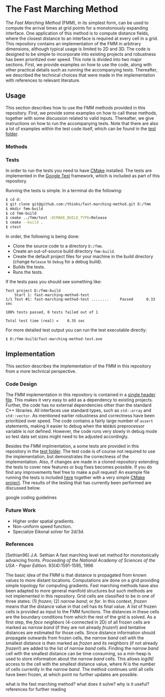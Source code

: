 # The Fast Marching Method
The *Fast Marching Method* (FMM), in its simplest form, can be used to compute the arrival times at grid points for a monotonously expanding interface. One application of this method is to compute distance fields, where the closest distance to an interface is required at every cell in a grid. This repository contains an implementation of the FMM in arbitrary dimensions, although typical usage is limited to 2D and 3D. The code is designed to be simple to incorporate into existing projects and robustness has been prioritized over speed. This note is divided into two major sections. First, we provide examples on how to use the code, along with other practical details such as running the accompanying tests. Thereafter, we described the technical choices that were made in the implementation with references to relevant literature.

## Usage
This section describes how to use the FMM methods provided in this repository. First, we provide some examples on how to call these methods, together with some discussion related to valid inputs. Thereafter, we give instructions on how to run the accompanying tests. Note that there are also a lot of examples within the test code itself, which can be found in the [test folder](https://github.com/thinks/fast-marching-method/tree/master/test). 

### Methods

### Tests
In order to run the tests you need to have [CMake](https://cmake.org/) installed. The tests are implemented in the [Google Test](https://github.com/google/googletest) framework, which is included as part of this repository. 

Running the tests is simple. In a terminal do the following:

```bash
$ cd d:
$ git clone git@github.com:/thinks/fast-marching-method.git D:/fmm
$ mkdir fmm-build
$ cd fmm-build
$ cmake ../fmm/test -DCMAKE_BUILD_TYPE=Release
$ cmake --build . 
$ ctest
```

In order, the following is being done:
* Clone the source code to a directory `D:/fmm`.
* Create an out-of-source build directory `fmm-build`.
* Create the default project files for your machine in the build directory (change `Release` to `Debug` for a debug build).
* Builds the tests.
* Runs the tests. 

If the tests pass you should see something like:

```
Test project D:/fmm-build
    Start 1: fast-marching-method-test
1/1 Test #1: fast-marching-method-test ........     Passed      0.33 sec

100% tests passed, 0 tests failed out of 1

Total test time (real) =    0.35 sec

```

For more detailed test output you can run the test executable directly:

```
$ D:/fmm-build/fast-marching-method-test.exe
```

## Implementation
This section describes the implementation of the FMM in this repository from a more technical perspective. 

### Code Design
The FMM implementation in this repository is contained in a [single header file](https://github.com/thinks/fast-marching-method/blob/master/include/thinks/fastMarchingMethod.hpp). This makes it very easy to add as a dependency to existing projects. Further, the code has no external dependencies other than the standard C++ libraries. All interfaces use standard types, such as `std::array` and `std::vector`. As mentioned earlier robustness and correctness have been prioritized over speed. The code contains a fairly large number of `assert` statements, making it easier to debug when the `NDEBUG` preprocessor variable is not defined. However, the code runs very slowly in debug mode so test data set sizes might need to be adjusted accordingly.

Besides the FMM implmentation, a some tests are provided in this repository in the [test folder](https://github.com/thinks/fast-marching-method/tree/master/test). The test code is of course not required to use the implementation, but demonstrates the correctness of the implementation. Also, if changes are made in a cloned repository extending the tests to cover new features or bug fixes becomes possible. If you do find any improvements feel free to make a pull request! An example file running the tests is included [here](https://github.com/thinks/fast-marching-method/blob/master/test/main.cpp) together with a very simple [CMake project](https://github.com/thinks/fast-marching-method/blob/master/test/CMakeLists.txt). The results of the testing that has currently been performed are discussed below.

google coding guidelines

### Future Work
* Higher order spatial gradients.
* Non-uniform speed function.
* Specialize Eikonal solver for 2d/3d.


### References
[Sethian96] J.A. Sethian A fast marching level set method for monotonically advancing fronts. *Proceeding of the National Academy of                 Sciences of the USA - Paper Edition*. 93(4):1591-1595, 1996







The basic idea of the FMM is that distance is propagated from known values to more distant locations. Computations are done on a grid providing simple topology for computing gradients. Fast marching methods have also been adapted to more general manifold structures but such methods are not implemented in this repository. Grid cells are classified to be in one of three states: (1) *frozen*; (2) *narrow band*; or *far*. In this context, *frozen* means that the distance value in that cell has its final value. A list of frozen cells is provided as input to the FMM functions. The distances in these cells are the boundary conditions from which the rest of the grid is solved. As a first step, the *face neighbors* (4-connected in 2D) of all frozen cells are marked as *narrow band* (if they are not already *frozen*!) and tentative distances are estimated for those cells. Since distance information should propagate outwards from frozen cells, the *narrow band* cell with the smallest distance is then marked as *frozen* and its neighbors (if not already *frozen*!) are added to the list of *narrow band* cells. Finding the *narrow band* cell with the smallest distance can be time consuming, so a min-heap is used to store information about the *narrow band* cells. This allows *log(N)* access to the cell with the smallest distance value, where *N* is the number of cells currently in the *narrow band*. The method continues until all cells have been frozen, at which point no further updates are possible.

what is the fast marching method? 
what does it solve? 
why is it useful?
references for further reading









